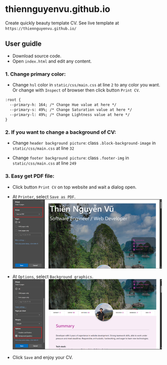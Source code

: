 # thiennguyenvu.github.io
Create quickly beauty template CV. See live template at `https://thiennguyenvu.github.io/`

## User guidle
- Download source code.
- Open `index.html` and edit any content.

### 1. Change primary color:
- Change `hsl` color in `static/css/main.css` at line `2` to any color you want. Or change with `Inspect` of browser then click button `Print CV`.
```
:root {
  --primary-h: 164; /* Change Hue value at here */
  --primary-s: 49%; /* Change Saturation value at here */
  --primary-l: 49%; /* Change Lightness value at here */
}
```

### 2. If you want to change a background of CV:
- Change `header background picture`: 
class `.block-background-image` in `static/css/main.css` at line `32`

- Change `footer background picture`: class `.footer-img` in `static/css/main.css` at line `249`

### 3. Easy get PDF file:

- Click button `Print CV` on top website and wait a dialog open.

- At `Printer`, select `Save as PDF`.
![alt text](image2.png)

- At `Options`, select `Background graphics`.
![alt text](image.png)

- Click `Save` and enjoy your CV.
